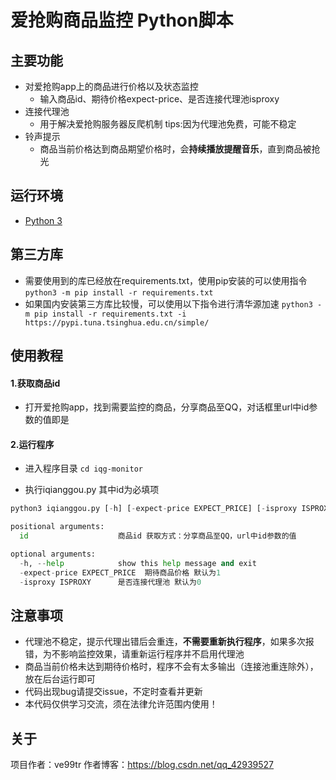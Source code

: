 
# 爱抢购商品监控 Python脚本

## 主要功能
- 对爱抢购app上的商品进行价格以及状态监控
	- 输入商品id、期待价格expect-price、是否连接代理池isproxy
- 连接代理池
	- 用于解决爱抢购服务器反爬机制 tips:因为代理池免费，可能不稳定
- 铃声提示
	- 商品当前价格达到商品期望价格时，会**持续播放提醒音乐**，直到商品被抢光
	
## 运行环境

- [Python 3](https://www.python.org/)

## 第三方库

- 需要使用到的库已经放在requirements.txt，使用pip安装的可以使用指令  
`python3 -m pip install -r requirements.txt`
- 如果国内安装第三方库比较慢，可以使用以下指令进行清华源加速
`python3 -m pip install -r requirements.txt -i https://pypi.tuna.tsinghua.edu.cn/simple/`

## 使用教程

#### 1.获取商品id

- 打开爱抢购app，找到需要监控的商品，分享商品至QQ，对话框里url中id参数的值即是

#### 2.运行程序

- 进入程序目录
`cd iqg-monitor`

- 执行iqianggou.py 其中id为必填项

```python
python3 iqianggou.py [-h] [-expect-price EXPECT_PRICE] [-isproxy ISPROXY] id

positional arguments:
  id                    商品id 获取方式：分享商品至QQ，url中id参数的值

optional arguments:
  -h, --help            show this help message and exit
  -expect-price EXPECT_PRICE  期待商品价格 默认为1                      
  -isproxy ISPROXY      是否连接代理池 默认为0
```


## 注意事项
- 代理池不稳定，提示代理出错后会重连，**不需要重新执行程序**，如果多次报错，为不影响监控效果，请重新运行程序并不启用代理池
- 商品当前价格未达到期待价格时，程序不会有太多输出（连接池重连除外），放在后台运行即可
- 代码出现bug请提交issue，不定时查看并更新
- 本代码仅供学习交流，须在法律允许范围内使用！

## 关于
项目作者：ve99tr
作者博客：https://blog.csdn.net/qq_42939527


